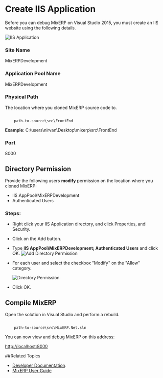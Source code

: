 # Create IIS Application

Before you can debug MixERP on Visual Studio 2015, you must create
an IIS website using the following details.

![IIS Application](images/iis-application.png)

### Site Name

MixERPDevelopment

### Application Pool Name

MixERPDevelopment

### Physical Path

The location where you cloned MixERP source code to.

<code>
    path-to-source\src\FrontEnd
</code>

**Example**: C:\users\nirvan\Desktop\mixerp\src\FrontEnd

### Port

8000

## Directory Permission

Provide the following users **modify** permission on the location where you cloned MixERP:

* IIS AppPool\MixERPDevelopment
* Authenticated Users

### Steps:

* Right click your IIS Application directory, and click Properties, and Security.
* Click on the Add button.
* Type **IIS AppPool\MixERPDevelopment; Authenticated Users** and click OK.
  ![Add Directory Permission](images/add-directory-permission.png)
* For each user and select the checkbox "Modify" on the "Allow" category.

  ![Directory Permission](images/directory-permission.png)
* Click OK.

## Compile MixERP

Open the solution in Visual Studio and perform a rebuild.

<code>
    path-to-source\src\MixERP.Net.sln
</code>

You can now view and debug MixERP on this address:

<a href="http://localhost:8000" target="_blank">http://localhost:8000</a>

##Related Topics
* [Developer Documentation](index.md).
* [MixERP User Guide](../user-guide/index.md)